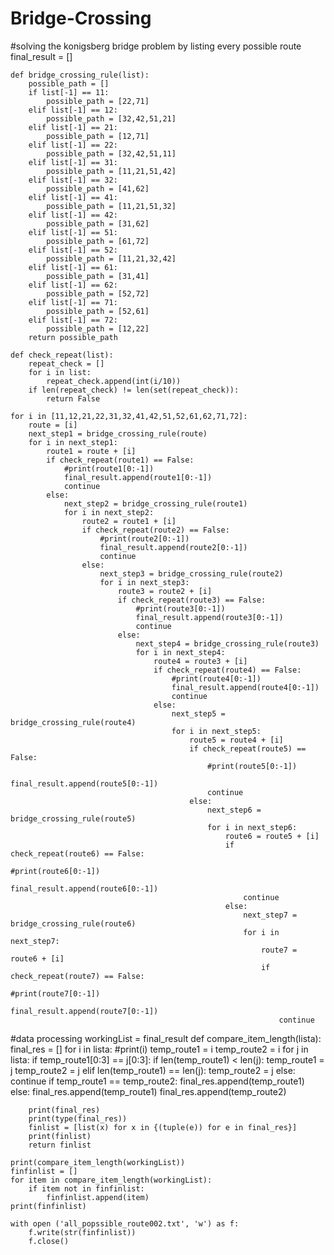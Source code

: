 # Bridge-Crossing
#solving the konigsberg bridge problem by listing every possible route
    final_result = []

    def bridge_crossing_rule(list):
        possible_path = []
        if list[-1] == 11:
            possible_path = [22,71]
        elif list[-1] == 12:
            possible_path = [32,42,51,21]
        elif list[-1] == 21:
            possible_path = [12,71]
        elif list[-1] == 22:
            possible_path = [32,42,51,11]
        elif list[-1] == 31:
            possible_path = [11,21,51,42]
        elif list[-1] == 32:
            possible_path = [41,62]
        elif list[-1] == 41:
            possible_path = [11,21,51,32]
        elif list[-1] == 42:
            possible_path = [31,62]
        elif list[-1] == 51:
            possible_path = [61,72]
        elif list[-1] == 52:
            possible_path = [11,21,32,42]
        elif list[-1] == 61:
            possible_path = [31,41]
        elif list[-1] == 62:
            possible_path = [52,72]
        elif list[-1] == 71:
            possible_path = [52,61]
        elif list[-1] == 72:
            possible_path = [12,22]
        return possible_path

    def check_repeat(list):
        repeat_check = []
        for i in list:
            repeat_check.append(int(i/10))
        if len(repeat_check) != len(set(repeat_check)):
            return False

    for i in [11,12,21,22,31,32,41,42,51,52,61,62,71,72]:
        route = [i]
        next_step1 = bridge_crossing_rule(route)
        for i in next_step1:
            route1 = route + [i]
            if check_repeat(route1) == False:
                #print(route1[0:-1])
                final_result.append(route1[0:-1])
                continue
            else:
                next_step2 = bridge_crossing_rule(route1)
                for i in next_step2:
                    route2 = route1 + [i]
                    if check_repeat(route2) == False:
                        #print(route2[0:-1])
                        final_result.append(route2[0:-1])
                        continue
                    else:
                        next_step3 = bridge_crossing_rule(route2)
                        for i in next_step3:
                            route3 = route2 + [i]
                            if check_repeat(route3) == False:
                                #print(route3[0:-1])
                                final_result.append(route3[0:-1])
                                continue
                            else:
                                next_step4 = bridge_crossing_rule(route3)
                                for i in next_step4:
                                    route4 = route3 + [i]
                                    if check_repeat(route4) == False:
                                        #print(route4[0:-1])
                                        final_result.append(route4[0:-1])
                                        continue
                                    else:
                                        next_step5 = bridge_crossing_rule(route4)
                                        for i in next_step5:
                                            route5 = route4 + [i]
                                            if check_repeat(route5) == False:
                                                #print(route5[0:-1])
                                                final_result.append(route5[0:-1])
                                                continue
                                            else:
                                                next_step6 = bridge_crossing_rule(route5)
                                                for i in next_step6:
                                                    route6 = route5 + [i]
                                                    if check_repeat(route6) == False:
                                                        #print(route6[0:-1])
                                                        final_result.append(route6[0:-1])
                                                        continue
                                                    else:
                                                        next_step7 = bridge_crossing_rule(route6)
                                                        for i in next_step7:
                                                            route7 = route6 + [i]
                                                            if check_repeat(route7) == False:
                                                                #print(route7[0:-1])
                                                                final_result.append(route7[0:-1])
                                                                continue
#data processing
    workingList = final_result
    def compare_item_length(lista):
        final_res = []
        for i in lista:
            #print(i)
            temp_route1 = i
            temp_route2 = i
            for j in lista:
                if temp_route1[0:3] == j[0:3]:
                    if len(temp_route1) < len(j):
                        temp_route1 = j
                        temp_route2 = j
                    elif len(temp_route1) == len(j):
                        temp_route2 = j
                    else:
                        continue
            if temp_route1 == temp_route2:
                final_res.append(temp_route1)
            else:
                final_res.append(temp_route1)
                final_res.append(temp_route2)

        print(final_res)
        print(type(final_res))
        finlist = [list(x) for x in {(tuple(e)) for e in final_res}]
        print(finlist)
        return finlist

    print(compare_item_length(workingList))
    finfinlist = []
    for item in compare_item_length(workingList):
        if item not in finfinlist:
            finfinlist.append(item)
    print(finfinlist)

    with open ('all_popssible_route002.txt', 'w') as f:
        f.write(str(finfinlist))
        f.close()
 

